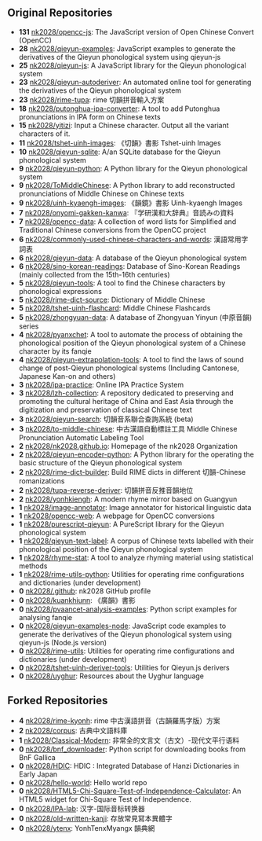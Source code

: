 ## Original Repositories

- **131** [nk2028/opencc-js](https://github.com/nk2028/opencc-js): The JavaScript version of Open Chinese Convert (OpenCC)
- **28** [nk2028/qieyun-examples](https://github.com/nk2028/qieyun-examples): JavaScript examples to generate the derivatives of the Qieyun phonological system using qieyun-js
- **25** [nk2028/qieyun-js](https://github.com/nk2028/qieyun-js): A JavaScript library for the Qieyun phonological system
- **23** [nk2028/qieyun-autoderiver](https://github.com/nk2028/qieyun-autoderiver): An automated online tool for generating the derivatives of the Qieyun phonological system
- **23** [nk2028/rime-tupa](https://github.com/nk2028/rime-tupa): rime 切韻拼音輸入方案
- **18** [nk2028/putonghua-ipa-converter](https://github.com/nk2028/putonghua-ipa-converter): A tool to add Putonghua pronunciations in IPA form on Chinese texts
- **15** [nk2028/yitizi](https://github.com/nk2028/yitizi): Input a Chinese character. Output all the variant characters of it.
- **11** [nk2028/tshet-uinh-images](https://github.com/nk2028/tshet-uinh-images): 《切韻》書影 Tshet-uinh Images
- **10** [nk2028/qieyun-sqlite](https://github.com/nk2028/qieyun-sqlite): A/an SQLite database for the Qieyun phonological system
- **9** [nk2028/qieyun-python](https://github.com/nk2028/qieyun-python): A Python library for the Qieyun phonological system
- **9** [nk2028/ToMiddleChinese](https://github.com/nk2028/ToMiddleChinese): A Python library to add reconstructed pronunciations of Middle Chinese on Chinese texts
- **9** [nk2028/uinh-kyaengh-images](https://github.com/nk2028/uinh-kyaengh-images): 《韻鏡》書影 Uinh-kyaengh Images
- **7** [nk2028/onyomi-gakken-kanwa](https://github.com/nk2028/onyomi-gakken-kanwa): 『学研漢和大辞典』音読みの資料
- **7** [nk2028/opencc-data](https://github.com/nk2028/opencc-data): A collection of word lists for Simplified and Traditional Chinese conversions from the OpenCC project
- **6** [nk2028/commonly-used-chinese-characters-and-words](https://github.com/nk2028/commonly-used-chinese-characters-and-words): 漢語常用字詞表
- **6** [nk2028/qieyun-data](https://github.com/nk2028/qieyun-data): A database of the Qieyun phonological system
- **6** [nk2028/sino-korean-readings](https://github.com/nk2028/sino-korean-readings): Database of Sino-Korean Readings (mainly collected from the 15th-16th centuries)
- **5** [nk2028/qieyun-tools](https://github.com/nk2028/qieyun-tools): A tool to find the Chinese characters by phonological expressions
- **5** [nk2028/rime-dict-source](https://github.com/nk2028/rime-dict-source): Dictionary of Middle Chinese
- **5** [nk2028/tshet-uinh-flashcard](https://github.com/nk2028/tshet-uinh-flashcard): Middle Chinese Flashcards
- **5** [nk2028/zhongyuan-data](https://github.com/nk2028/zhongyuan-data): A database of Zhongyuan Yinyun (中原音韻) series
- **4** [nk2028/pyanxchet](https://github.com/nk2028/pyanxchet): A tool to automate the process of obtaining the phonological position of the Qieyun phonological system of a Chinese character by its fanqie
- **4** [nk2028/qieyun-extrapolation-tools](https://github.com/nk2028/qieyun-extrapolation-tools): A tool to find the laws of sound change of post-Qieyun phonological systems (Including Cantonese, Japanese Kan-on and others)
- **3** [nk2028/ipa-practice](https://github.com/nk2028/ipa-practice): Online IPA Practice System
- **3** [nk2028/lzh-collection](https://github.com/nk2028/lzh-collection): A repository dedicated to preserving and promoting the cultural heritage of China and East Asia through the digitization and preservation of classical Chinese text
- **3** [nk2028/qieyun-search](https://github.com/nk2028/qieyun-search): 切韻音系聯合查詢系統 (beta)
- **3** [nk2028/to-middle-chinese](https://github.com/nk2028/to-middle-chinese): 中古漢語自動標註工具 Middle Chinese Pronunciation Automatic Labeling Tool
- **2** [nk2028/nk2028.github.io](https://github.com/nk2028/nk2028.github.io): Homepage of the nk2028 Organization
- **2** [nk2028/qieyun-encoder-python](https://github.com/nk2028/qieyun-encoder-python): A Python library for the operating the basic structure of the Qieyun phonological system
- **2** [nk2028/rime-dict-builder](https://github.com/nk2028/rime-dict-builder): Build RIME dicts in different 切韻-Chinese romanizations
- **2** [nk2028/tupa-reverse-deriver](https://github.com/nk2028/tupa-reverse-deriver): 切韻拼音反推音韻地位
- **2** [nk2028/yonhkiengh](https://github.com/nk2028/yonhkiengh): A modern rhyme mirror based on Guangyun
- **1** [nk2028/image-annotator](https://github.com/nk2028/image-annotator): Image annotator for historical linguistic data
- **1** [nk2028/opencc-web](https://github.com/nk2028/opencc-web): A webpage for OpenCC conversions
- **1** [nk2028/purescript-qieyun](https://github.com/nk2028/purescript-qieyun): A PureScript library for the Qieyun phonological system
- **1** [nk2028/qieyun-text-label](https://github.com/nk2028/qieyun-text-label): A corpus of Chinese texts labelled with their phonological position of the Qieyun phonological system
- **1** [nk2028/rhyme-stat](https://github.com/nk2028/rhyme-stat): A tool to analyze rhyming material using statistical methods
- **1** [nk2028/rime-utils-python](https://github.com/nk2028/rime-utils-python): Utilities for operating rime configurations and dictionaries (under development)
- **0** [nk2028/.github](https://github.com/nk2028/.github): nk2028 GitHub profile
- **0** [nk2028/kuankhiunn](https://github.com/nk2028/kuankhiunn): 《廣韻》書影
- **0** [nk2028/pvaancet-analysis-examples](https://github.com/nk2028/pvaancet-analysis-examples): Python script examples for analysing fanqie
- **0** [nk2028/qieyun-examples-node](https://github.com/nk2028/qieyun-examples-node): JavaScript code examples to generate the derivatives of the Qieyun phonological system using qieyun-js (Node.js version)
- **0** [nk2028/rime-utils](https://github.com/nk2028/rime-utils): Utilities for operating rime configurations and dictionaries (under development)
- **0** [nk2028/tshet-uinh-deriver-tools](https://github.com/nk2028/tshet-uinh-deriver-tools): Utilities for Qieyun.js derivers
- **0** [nk2028/uyghur](https://github.com/nk2028/uyghur): Resources about the Uyghur language

## Forked Repositories

- **4** [nk2028/rime-kyonh](https://github.com/nk2028/rime-kyonh): rime 中古漢語拼音（古韻羅馬字版）方案
- **2** [nk2028/corpus](https://github.com/nk2028/corpus): 古典中文語料庫
- **1** [nk2028/Classical-Modern](https://github.com/nk2028/Classical-Modern): 非常全的文言文（古文）-现代文平行语料
- **0** [nk2028/bnf_downloader](https://github.com/nk2028/bnf_downloader): Python script for downloading books from BnF Gallica
- **0** [nk2028/HDIC](https://github.com/nk2028/HDIC): HDIC : Integrated Database of Hanzi Dictionaries in Early Japan
- **0** [nk2028/hello-world](https://github.com/nk2028/hello-world): Hello world repo
- **0** [nk2028/HTML5-Chi-Square-Test-of-Independence-Calculator](https://github.com/nk2028/HTML5-Chi-Square-Test-of-Independence-Calculator): An HTML5 widget for Chi-Square Test of Independence.
- **0** [nk2028/IPA-lab](https://github.com/nk2028/IPA-lab): 汉字-国际音标转换器
- **0** [nk2028/old-written-kanji](https://github.com/nk2028/old-written-kanji): 存放常見冩本異體字
- **0** [nk2028/ytenx](https://github.com/nk2028/ytenx): YonhTenxMyangx 韻典網
